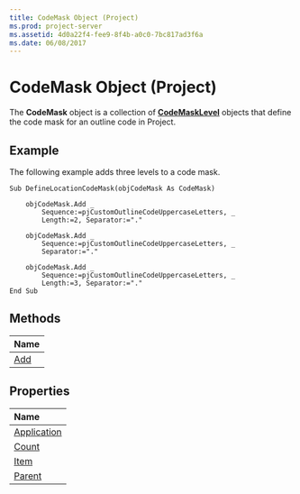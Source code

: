 ```yaml
---
title: CodeMask Object (Project)
ms.prod: project-server
ms.assetid: 4d0a22f4-fee9-8f4b-a0c0-7bc817ad3f6a
ms.date: 06/08/2017
---
```



# CodeMask Object (Project)

The **CodeMask** object is a collection of **[CodeMaskLevel](codemasklevel-object-project.md)** objects that define the code mask for an outline code in Project.
 


## Example

The following example adds three levels to a code mask.
 

 

```
Sub DefineLocationCodeMask(objCodeMask As CodeMask) 
 
    objCodeMask.Add _ 
        Sequence:=pjCustomOutlineCodeUppercaseLetters, _ 
        Length:=2, Separator:="." 
 
    objCodeMask.Add _ 
        Sequence:=pjCustomOutlineCodeUppercaseLetters, _ 
        Separator:="." 
 
    objCodeMask.Add _ 
        Sequence:=pjCustomOutlineCodeUppercaseLetters, _ 
        Length:=3, Separator:="." 
End Sub
```


## Methods



|**Name**|
|:-----|
|[Add](codemask-add-method-project.md)|

## Properties



|**Name**|
|:-----|
|[Application](codemask-application-property-project.md)|
|[Count](codemask-count-property-project.md)|
|[Item](codemask-item-property-project.md)|
|[Parent](codemask-parent-property-project.md)|

